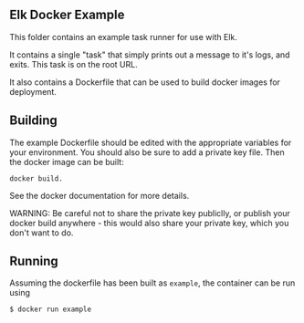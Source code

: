Elk Docker Example
---

This folder contains an example task runner for use with Elk.

It contains a single "task" that simply prints out a message to it's logs, and
exits.  This task is on the root URL.

It also contains a Dockerfile that can be used to build docker images for
deployment.

Building
---

The example Dockerfile should be edited with the appropriate variables for your
environment.  You should also be sure to add a private key file.  Then the
docker image can be built:

    docker build.

See the docker documentation for more details.

WARNING: Be careful not to share the private key publiclly, or publish your
docker build anywhere - this would also share your private key, which you don't
want to do.

Running
---

Assuming the dockerfile has been built as `example`, the container can be run using

    $ docker run example

